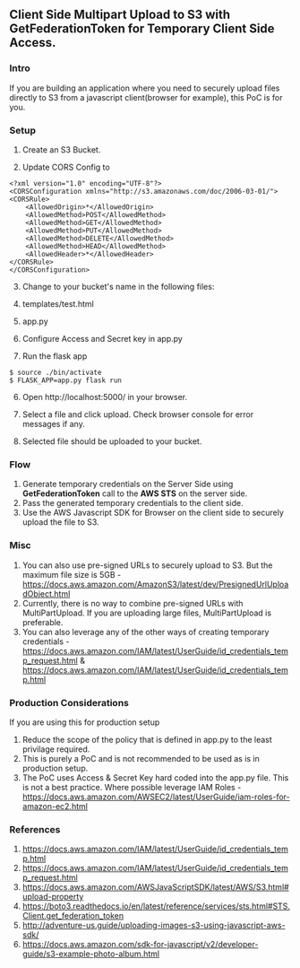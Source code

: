 ## Client Side Multipart Upload to S3 with GetFederationToken for Temporary Client Side Access.

### Intro

If you are building an application where you need to securely upload files directly to S3 from a javascript client(browser for example), this PoC is for you.

### Setup

1. Create an S3 Bucket.

2. Update CORS Config to

  ```
  <?xml version="1.0" encoding="UTF-8"?>
  <CORSConfiguration xmlns="http://s3.amazonaws.com/doc/2006-03-01/">
  <CORSRule>
      <AllowedOrigin>*</AllowedOrigin>
      <AllowedMethod>POST</AllowedMethod>
      <AllowedMethod>GET</AllowedMethod>
      <AllowedMethod>PUT</AllowedMethod>
      <AllowedMethod>DELETE</AllowedMethod>
      <AllowedMethod>HEAD</AllowedMethod>
      <AllowedHeader>*</AllowedHeader>
  </CORSRule>
  </CORSConfiguration>
  ```

3. Change <your-bucket-name-here> to your bucket's name in the following files:

  1. templates/test.html
  2. app.py

4. Configure Access and Secret key in app.py

5. Run the flask app

  ```$ source ./bin/activate
  $ source ./bin/activate
  $ FLASK_APP=app.py flask run
  ```

6. Open http://localhost:5000/ in your browser.

7. Select a file and click upload. Check browser console for error messages if any.

8. Selected file should be uploaded to your bucket.

### Flow

1. Generate temporary credentials on the Server Side using **GetFederationToken** call to the **AWS STS** on the server side.
2. Pass the generated temporary credentials to the client side.
3. Use the AWS Javascript SDK for Browser on the client side to securely upload the file to S3.

### Misc

1. You can also use pre-signed URLs to securely upload to S3. But the maximum file size is 5GB - https://docs.aws.amazon.com/AmazonS3/latest/dev/PresignedUrlUploadObject.html
2. Currently, there is no way to combine pre-signed URLs with MultiPartUpload. If you are uploading large files, MultiPartUpload is preferable.
3. You can also leverage any of the other ways of creating temporary credentials - https://docs.aws.amazon.com/IAM/latest/UserGuide/id_credentials_temp_request.html & https://docs.aws.amazon.com/IAM/latest/UserGuide/id_credentials_temp.html

### Production Considerations

If you are using this for production setup
1. Reduce the scope of the policy that is defined in app.py to the least privilage required.
2. This is purely a PoC and is not recommended to be used as is in production setup.
3. The PoC uses Access & Secret Key hard coded into the app.py file. This is not a best practice. Where possible leverage IAM Roles - https://docs.aws.amazon.com/AWSEC2/latest/UserGuide/iam-roles-for-amazon-ec2.html

### References

1. https://docs.aws.amazon.com/IAM/latest/UserGuide/id_credentials_temp.html
2. https://docs.aws.amazon.com/IAM/latest/UserGuide/id_credentials_temp_request.html
3. https://docs.aws.amazon.com/AWSJavaScriptSDK/latest/AWS/S3.html#upload-property
4. https://boto3.readthedocs.io/en/latest/reference/services/sts.html#STS.Client.get_federation_token
5. http://adventure-us.guide/uploading-images-s3-using-javascript-aws-sdk/
6. https://docs.aws.amazon.com/sdk-for-javascript/v2/developer-guide/s3-example-photo-album.html